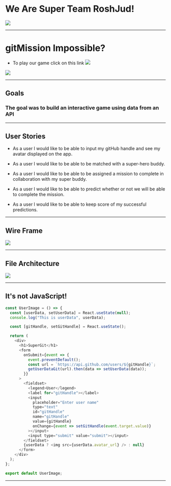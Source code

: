 # We Are Super Team RoshJud!

![](https://media2.giphy.com/media/26BRv0ThflsHCqDrG/giphy.webp?cid=790b76118053313e9ac6ae59f09b3776caa32c9d50b9f5c2&rid=giphy.webp)

---

# gitMission Impossible?

- To play our game click on this link ![](https://roshjud-react.netlify.com/)

![](https://media0.giphy.com/media/TwHb0h15HoZkA/giphy.gif?cid=790b7611c5b4ea3e00a524836e9ca2281caf1588557fd069&rid=giphy.gif)

---

## Goals


### The goal was to build an interactive game using data from an API

---

## User Stories

- As a user I would like to be able to input my gitHub handle and see my avatar displayed on the app.

- As a user I would like to be able to be matched with a super-hero buddy.

- As a user I would like to be able to be assigned a mission to complete in collaboration with my super buddy.

- As a user I would like to be able to predict whether or not we will be able to complete the mission.

- As a user I would like to be able to keep score of my successful predictions.

---

## Wire Frame

![](https://i.imgur.com/nShTuCN.jpg)

---

## File Architecture

![](https://i.imgur.com/ZNQX566.jpg?1)

---

## It's not JavaScript!

```Javascript
const UserImage = () => {
  const [userData, setUserData] = React.useState(null);
  console.log("This is userData", userData);

  const [gitHandle, setGitHandle] = React.useState();

  return (
    <div>
      <h1>SuperGit</h1>
      <form
        onSubmit={event => {
          event.preventDefault();
          const url = `https://api.github.com/users/${gitHandle}`;
          getUserDataGit(url).then(data => setUserData(data));
        }}
      >
        <fieldset>
          <legend>User</legend>
          <label for="gitHandle"></label>
          <input
            placeholder="Enter user name"
            type="text"
            id="gitHandle"
            name="gitHandle"
            value={gitHandle}
            onChange={event => setGitHandle(event.target.value)}
          ></input>
          <input type="submit" value="submit"></input>
        </fieldset>
        {userData ? <img src={userData.avatar_url} /> : null}
      </form>
    </div>
  );
};

export default UserImage;
```
---

